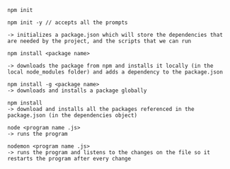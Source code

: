     npm init

    npm init -y // accepts all the prompts

    -> initializes a package.json which will store the dependencies that are needed by the project, and the scripts that we can run

    npm install <package name>

    -> downloads the package from npm and installs it locally (in the local node_modules folder) and adds a dependency to the package.json

    npm install -g <package name>
    -> downloads and installs a package globally

    npm install
    -> download and installs all the packages referenced in the package.json (in the dependencies object)

    node <program name .js>
    -> runs the program

    nodemon <program name .js>
    -> runs the program and listens to the changes on the file so it restarts the program after every change
